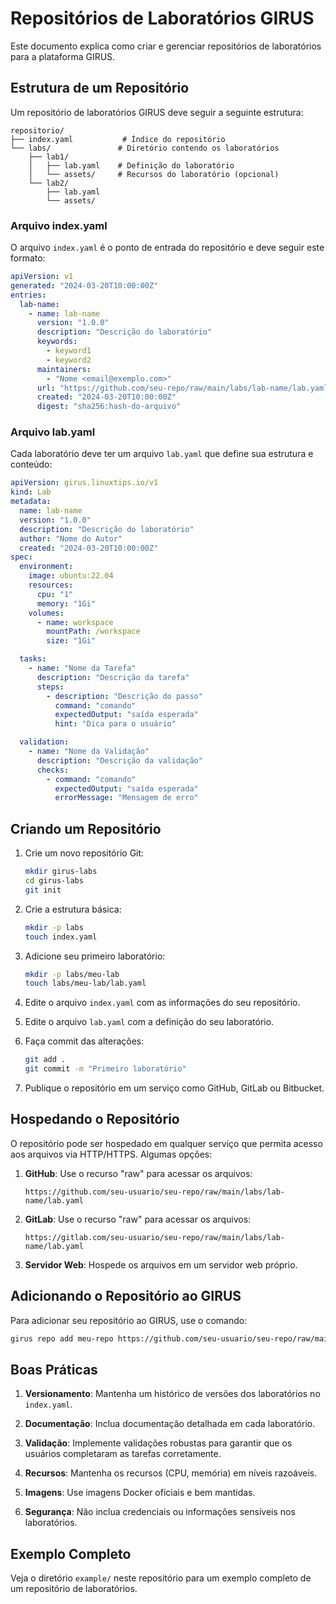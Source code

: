 # Repositórios de Laboratórios GIRUS

Este documento explica como criar e gerenciar repositórios de laboratórios para a plataforma GIRUS.

## Estrutura de um Repositório

Um repositório de laboratórios GIRUS deve seguir a seguinte estrutura:

```
repositorio/
├── index.yaml           # Índice do repositório
└── labs/               # Diretório contendo os laboratórios
    ├── lab1/
    │   ├── lab.yaml    # Definição do laboratório
    │   └── assets/     # Recursos do laboratório (opcional)
    └── lab2/
        ├── lab.yaml
        └── assets/
```

### Arquivo index.yaml

O arquivo `index.yaml` é o ponto de entrada do repositório e deve seguir este formato:

```yaml
apiVersion: v1
generated: "2024-03-20T10:00:00Z"
entries:
  lab-name:
    - name: lab-name
      version: "1.0.0"
      description: "Descrição do laboratório"
      keywords:
        - keyword1
        - keyword2
      maintainers:
        - "Nome <email@exemplo.com>"
      url: "https://github.com/seu-repo/raw/main/labs/lab-name/lab.yaml"
      created: "2024-03-20T10:00:00Z"
      digest: "sha256:hash-do-arquivo"
```

### Arquivo lab.yaml

Cada laboratório deve ter um arquivo `lab.yaml` que define sua estrutura e conteúdo:

```yaml
apiVersion: girus.linuxtips.io/v1
kind: Lab
metadata:
  name: lab-name
  version: "1.0.0"
  description: "Descrição do laboratório"
  author: "Nome do Autor"
  created: "2024-03-20T10:00:00Z"
spec:
  environment:
    image: ubuntu:22.04
    resources:
      cpu: "1"
      memory: "1Gi"
    volumes:
      - name: workspace
        mountPath: /workspace
        size: "1Gi"

  tasks:
    - name: "Nome da Tarefa"
      description: "Descrição da tarefa"
      steps:
        - description: "Descrição do passo"
          command: "comando"
          expectedOutput: "saída esperada"
          hint: "Dica para o usuário"

  validation:
    - name: "Nome da Validação"
      description: "Descrição da validação"
      checks:
        - command: "comando"
          expectedOutput: "saída esperada"
          errorMessage: "Mensagem de erro"
```

## Criando um Repositório

1. Crie um novo repositório Git:
   ```bash
   mkdir girus-labs
   cd girus-labs
   git init
   ```

2. Crie a estrutura básica:
   ```bash
   mkdir -p labs
   touch index.yaml
   ```

3. Adicione seu primeiro laboratório:
   ```bash
   mkdir -p labs/meu-lab
   touch labs/meu-lab/lab.yaml
   ```

4. Edite o arquivo `index.yaml` com as informações do seu repositório.

5. Edite o arquivo `lab.yaml` com a definição do seu laboratório.

6. Faça commit das alterações:
   ```bash
   git add .
   git commit -m "Primeiro laboratório"
   ```

7. Publique o repositório em um serviço como GitHub, GitLab ou Bitbucket.

## Hospedando o Repositório

O repositório pode ser hospedado em qualquer serviço que permita acesso aos arquivos via HTTP/HTTPS. Algumas opções:

1. **GitHub**: Use o recurso "raw" para acessar os arquivos:
   ```
   https://github.com/seu-usuario/seu-repo/raw/main/labs/lab-name/lab.yaml
   ```

2. **GitLab**: Use o recurso "raw" para acessar os arquivos:
   ```
   https://gitlab.com/seu-usuario/seu-repo/raw/main/labs/lab-name/lab.yaml
   ```

3. **Servidor Web**: Hospede os arquivos em um servidor web próprio.

## Adicionando o Repositório ao GIRUS

Para adicionar seu repositório ao GIRUS, use o comando:

```bash
girus repo add meu-repo https://github.com/seu-usuario/seu-repo/raw/main
```

## Boas Práticas

1. **Versionamento**: Mantenha um histórico de versões dos laboratórios no `index.yaml`.

2. **Documentação**: Inclua documentação detalhada em cada laboratório.

3. **Validação**: Implemente validações robustas para garantir que os usuários completaram as tarefas corretamente.

4. **Recursos**: Mantenha os recursos (CPU, memória) em níveis razoáveis.

5. **Imagens**: Use imagens Docker oficiais e bem mantidas.

6. **Segurança**: Não inclua credenciais ou informações sensíveis nos laboratórios.

## Exemplo Completo

Veja o diretório `example/` neste repositório para um exemplo completo de um repositório de laboratórios. 